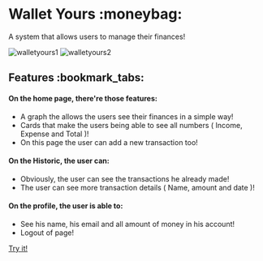 <h1>Wallet Yours :moneybag:</h1>

<p>A system that allows users to manage their finances!</p>

![walletyours1](https://user-images.githubusercontent.com/85764820/203411821-992e8df5-38df-4d1f-93a4-1975024888ea.PNG)
![walletyours2](https://user-images.githubusercontent.com/85764820/203412067-b48ca0fb-626a-449c-8d75-bb5076497806.PNG)

<h2>Features :bookmark_tabs:</h2>
  <h4>On the home page, there're those features:</h4>
  <ul>
    <li>
      A graph the allows the users see their finances in a simple way!
    </li>
    <li>
      Cards that make the users being able to see all numbers ( Income, Expense and Total )!
    </li>
    <li>
      On this page the user can add a new transaction too!
    </li>
  </ul>

  <h4>On the Historic, the user can:</h4>
  <ul>
    <li>
      Obviously, the user can see the transactions he already made!
    </li>
    <li>
      The user can see more transaction details ( Name, amount and date )!
    </li>
  </ul>

  <h4>On the profile, the user is able to:</h4>
  <ul>
    <li>
      See his name, his email and all amount of money in his account!
    </li>
    <li>Logout of page!</li>
  </ul>


<a href="http://walletyours.infinityfreeapp.com" align="center">Try it!</a>
